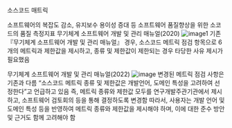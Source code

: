 소스코드 매트릭 

소프트웨어의 복잡도 감소, 유지보수 용이성 증대 등 소프트웨어 품질향상을 위한 소코드의 품질 측정지표
무기체계 소프트웨어 개발 및 관리 매뉴얼(2020)
![image1](https://github.com/2sahee/TIL/assets/119823052/a549629e-7f79-43a3-81ae-9d5da08cc10b)
기존 『무기체계 소프트웨어 개발 및 관리 매뉴얼』 경우, 소스코드 메트릭 점검 항목으로 6개의 메트릭과 제한값을 제시하고, 종류 및 제한값이 제한되는 경우 타당한 사유 제시가 필요했음

무기체계 소프트웨어 개발 및 관리 매뉴얼(2022)
![image](https://github.com/2sahee/TIL/assets/119823052/4c27f980-305a-42e9-acb0-e3567edea6a4)
변경된 메트릭 점검 사항은 기존과 다름
“소스코드 메트릭 종류 및 제한값은 개발언어, 도메인 특성을 고려하여 선정한다”고 언급하고 있음 
즉, 메트릭 종류와 제한값 모두를 연구개발주관기관에서 제시하고, 소프트웨어 검토회의 등을 통해 결정하도록 변경함
따라서, 사용자는 개발 언어 및 도메인 특성 등을 반영하여 메트릭 종류와 제한값을 제시해야 하며, 이에 대한 준수 방안 및 근거도 함께 고려해야 함



